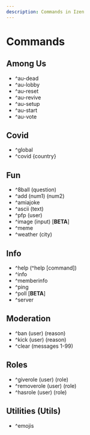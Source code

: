 ```yaml
---
description: Commands in Izen
---
```


# Commands

## Among Us

* ^au-dead
* ^au-lobby
* ^au-reset
* ^au-revive
* ^au-setup
* ^au-start
* ^au-vote

## Covid

* ^global
* ^covid {country}

## Fun

* ^8ball \(question\)
* ^add \(num1\) \(num2\)
* ^amiajoke
* ^ascii \(text\)
* ^pfp \(user\)
* ^image \(input\) \[**BETA**\]
* ^meme
* ^weather \(city\)

## Info

* ^help \(^help \[command\]\)
* ^info
* ^memberinfo
* ^ping
* ^poll \[**BETA**\]
* ^server

## Moderation

* ^ban \(user\) \(reason\)
* ^kick \(user\) \(reason\)
* ^clear \(messages 1-99\)

## Roles

* ^giverole \(user\) \(role\)
* ^removerole \(user\) \(role\)
* ^hasrole \(user\) \(role\)

## Utilities \(Utils\)

* ^emojis

